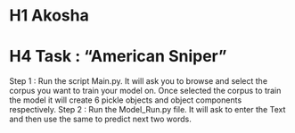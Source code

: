 # H1 Akosha
# H4 Task : “American Sniper”

Step 1 :
  Run the script Main.py.
  It will ask you to browse and select the corpus you want to train your model on.
  Once selected the corpus to train the model it will create 6 pickle objects and object components respectively.
Step 2 :
  Run the Model_Run.py file.
  It will ask to enter the Text and then use the same to predict next two words.
